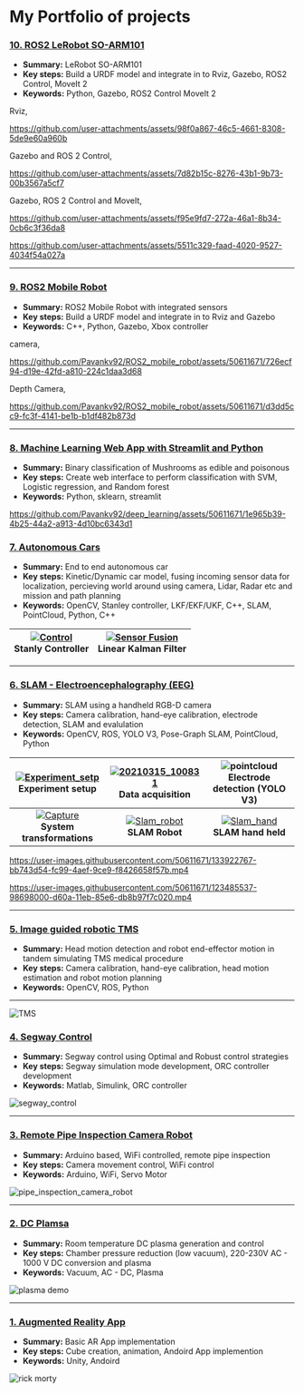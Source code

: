 # My Portfolio of projects

### [10. ROS2 LeRobot SO-ARM101](https://github.com/Pavankv92/lerobot_ws)
 - **Summary:** LeRobot SO-ARM101
 - **Key steps:** Build a URDF model and integrate in to Rviz, Gazebo, ROS2 Control, MoveIt 2
 - **Keywords:** Python, Gazebo, ROS2 Control MoveIt 2

 Rviz,

https://github.com/user-attachments/assets/98f0a867-46c5-4661-8308-5de9e60a960b

Gazebo and ROS 2 Control,

https://github.com/user-attachments/assets/7d82b15c-8276-43b1-9b73-00b3567a5cf7

Gazebo, ROS 2 Control and MoveIt,

https://github.com/user-attachments/assets/f95e9fd7-272a-46a1-8b34-0cb6c3f36da8

https://github.com/user-attachments/assets/5511c329-faad-4020-9527-4034f54a027a

---

### [9. ROS2 Mobile Robot ](https://github.com/Pavankv92/ROS2_mobile_robot)
 - **Summary:** ROS2 Mobile Robot with integrated sensors
 - **Key steps:** Build a URDF model and integrate in to Rviz and Gazebo
 - **Keywords:** C++, Python, Gazebo, Xbox controller

camera,

https://github.com/Pavankv92/ROS2_mobile_robot/assets/50611671/726ecf94-d19e-42fd-a810-224c1daa3d68

Depth Camera,

https://github.com/Pavankv92/ROS2_mobile_robot/assets/50611671/d3dd5cc9-fc3f-4141-be1b-b1df482b873d

---

### [8. Machine Learning Web App with Streamlit and Python ](https://github.com/Pavankv92/deep_learning)
 - **Summary:** Binary classification of Mushrooms as edible and poisonous
 - **Key steps:** Create web interface to perform classification with SVM, Logistic regression, and Random forest
 - **Keywords:** Python, sklearn, streamlit

https://github.com/Pavankv92/deep_learning/assets/50611671/1e965b39-4b25-44a2-a913-4d10bc6343d1
### [7. Autonomous Cars ](https://github.com/Pavankv92/self_driving_car_specialization)
 - **Summary:** End to end autonomous car
 - **Key steps:** Kinetic/Dynamic car model, fusing incoming sensor data for localization, percieving world around using camera, Lidar, Radar etc and mission and path planning
 - **Keywords:** OpenCV, Stanley controller, LKF/EKF/UKF, C++, SLAM, PointCloud, Python, C++


| [![Control](intro_to_self_driving.gif)]()<br>**Stanly Controller**<br>| [![Sensor Fusion](./Linear_kalman_filter.gif)]()<br>**Linear Kalman Filter**<br>       | 
| :---:         |     :---:      |      

---

### [6. SLAM - Electroencephalography (EEG) ](https://github.com/Pavankv92/Simultaneous_localization_and_mapping_for_camera_based_EEG_electrode_digitalization/tree/master)
 - **Summary:** SLAM using a handheld RGB-D camera
 - **Key steps:** Camera calibration, hand-eye calibration, electrode detection, SLAM and evalulation
 - **Keywords:** OpenCV, ROS, YOLO V3, Pose-Graph SLAM, PointCloud, Python
  

| [![Experiment_setp](https://user-images.githubusercontent.com/50611671/133922138-c429d9ca-2ff5-4e97-b18d-4f2de9759c3c.PNG)]()<br>**Experiment setup**<br>| [![20210315_100831](https://user-images.githubusercontent.com/50611671/133922138-c429d9ca-2ff5-4e97-b18d-4f2de9759c3c.PNG)]()<br>**Data acquisition**<br>       | ![pointcloud](https://user-images.githubusercontent.com/50611671/133922746-68149a8c-77fa-475e-8312-e69cda7bf847.PNG)<br>**Electrode detection (YOLO V3)**<br>       |
| :---:         |     :---:      |          :---: |
| [![Capture](https://user-images.githubusercontent.com/50611671/133923016-9e841af3-18a4-4143-869a-64c5780074d2.PNG)]()<br>**System transformations**<br>       | [![Slam_robot](https://user-images.githubusercontent.com/50611671/133922392-6690db45-2f5d-48a6-bdf6-7d18f938aec7.png)]()<br>**SLAM Robot**<br>       |[![Slam_hand](https://user-images.githubusercontent.com/50611671/133922406-ec358633-9112-4985-ab78-24245ff01617.png)]()<br>**SLAM hand held**<br>|

https://user-images.githubusercontent.com/50611671/133922767-bb743d54-fc99-4aef-9ce9-f8426658f57b.mp4

https://user-images.githubusercontent.com/50611671/123485537-98698000-d60a-11eb-85e6-db8b97f7c020.mp4

---

### [5. Image guided robotic TMS](https://github.com/Pavankv92/Image-Guided-Robotic-Transcranial-Magnetic-Stimulation-)
 - **Summary:** Head motion detection and robot end-effector motion in tandem simulating TMS medical procedure
 - **Key steps:** Camera calibration, hand-eye calibration, head motion estimation and robot motion planning
 - **Keywords:** OpenCV, ROS, Python

---

![TMS](TMS.gif)
### [4. Segway Control]()
 - **Summary:** Segway control using Optimal and Robust control strategies
 - **Key steps:** Segway simulation mode development, ORC controller development
 - **Keywords:** Matlab, Simulink, ORC controller

![segway_control](segway_control.gif)

---

### [3. Remote Pipe Inspection Camera Robot]()
 - **Summary:** Arduino based, WiFi controlled, remote pipe inspection
 - **Key steps:** Camera movement control, WiFi control
 - **Keywords:** Arduino, WiFi, Servo Motor

![pipe_inspection_camera_robot](pipe_inspection_camera_robot.gif)

---

### [2. DC Plamsa]()
 - **Summary:** Room temperature DC plasma generation and control
 - **Key steps:** Chamber pressure reduction (low vacuum), 220-230V AC - 1000 V DC conversion and plasma
 - **Keywords:** Vacuum, AC - DC, Plasma

![plasma demo](Plasma_demo.gif)

---

### [1. Augmented Reality App]()
 - **Summary:** Basic AR App implementation
 - **Key steps:** Cube creation, animation, Andoird App implemention 
 - **Keywords:** Unity, Andoird

![rick morty](rick_morty_1.gif)